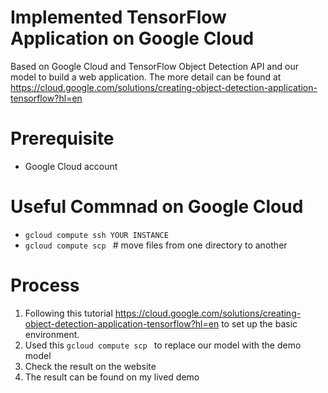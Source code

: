 # Implemented TensorFlow Application on Google Cloud
Based on Google Cloud and TensorFlow Object Detection API and our model to build a web application.
The more detail can be found at https://cloud.google.com/solutions/creating-object-detection-application-tensorflow?hl=en

# Prerequisite
* Google Cloud account

# Useful Commnad on Google Cloud
*  <code>gcloud compute ssh YOUR INSTANCE</code>
*  <code>gcloud compute scp </code> # move files from one directory to another

# Process
1. Following this tutorial https://cloud.google.com/solutions/creating-object-detection-application-tensorflow?hl=en to set up the basic environment.
2. Used this <code>gcloud compute scp </code> to replace our model with the demo model
3. Check the result on the website
4. The result can be found on my lived demo
